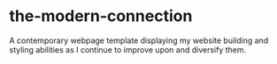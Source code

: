 # the-modern-connection
A contemporary webpage template displaying my website building and styling abilities as I continue to improve upon and diversify them.
